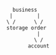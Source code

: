       business 
     |        |        
    \ /      \ /
    storage order
              |
             \ /
           account